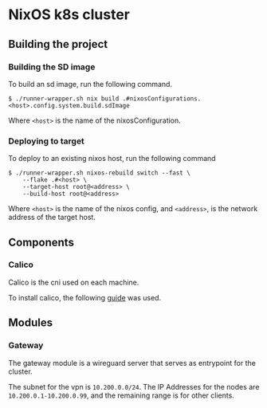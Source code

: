 # NixOS k8s cluster

## Building the project

### Building the SD image

To build an sd image, run the following command.

```shell
$ ./runner-wrapper.sh nix build .#nixosConfigurations.<host>.config.system.build.sdImage
```

Where `<host>` is the name of the nixosConfiguration.

### Deploying to target

To deploy to an existing nixos host, run the following command

```shell
$ ./runner-wrapper.sh nixos-rebuild switch --fast \
    --flake .#<host> \
    --target-host root@<address> \
    --build-host root@<address>
```

Where `<host>` is the name of the nixos config, and `<address>`, is the network address of the target host.

## Components

### Calico

Calico is the cni used on each machine.

To install calico, the following [guide](https://docs.tigera.io/calico/latest/getting-started/bare-metal/installation/binary)
was used.

## Modules

### Gateway

The gateway module is a wireguard server that serves as
entrypoint for the cluster.

The subnet for the vpn is `10.200.0.0/24`.
The IP Addresses for the nodes are
`10.200.0.1-10.200.0.99`, and the remaining range
is for other clients.
